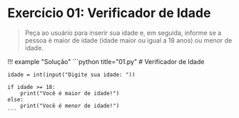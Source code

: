 # Exercício 01: Verificador de Idade

> Peça ao usuário para inserir sua idade e, em seguida, informe se a pessoa é maior de idade (idade maior ou igual a 18 anos) ou menor de idade.

!!! example "Solução"
    ```python title="01.py"
    # Verificador de Idade

    idade = int(input("Digite sua idade: "))

    if idade >= 18:
        print("Você é maior de idade!")
    else:
        print("Você é menor de idade!")
    ```
